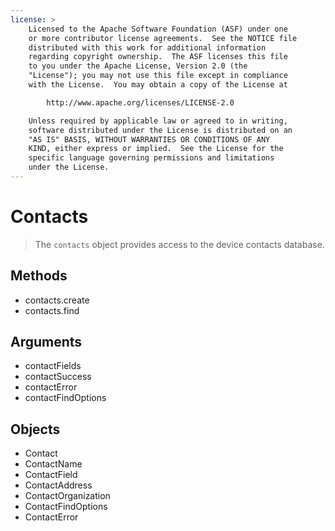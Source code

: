 ```yaml
---
license: >
    Licensed to the Apache Software Foundation (ASF) under one
    or more contributor license agreements.  See the NOTICE file
    distributed with this work for additional information
    regarding copyright ownership.  The ASF licenses this file
    to you under the Apache License, Version 2.0 (the
    "License"); you may not use this file except in compliance
    with the License.  You may obtain a copy of the License at

        http://www.apache.org/licenses/LICENSE-2.0

    Unless required by applicable law or agreed to in writing,
    software distributed under the License is distributed on an
    "AS IS" BASIS, WITHOUT WARRANTIES OR CONDITIONS OF ANY
    KIND, either express or implied.  See the License for the
    specific language governing permissions and limitations
    under the License.
---
```


Contacts
========

> The `contacts` object provides access to the device contacts database.  

Methods
-------

- contacts.create
- contacts.find

Arguments
---------

- contactFields
- contactSuccess
- contactError
- contactFindOptions

Objects
-------

- Contact
- ContactName
- ContactField
- ContactAddress
- ContactOrganization
- ContactFindOptions
- ContactError